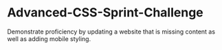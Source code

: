 # Advanced-CSS-Sprint-Challenge
Demonstrate proficiency by updating a website that is missing content as well as adding mobile styling.
